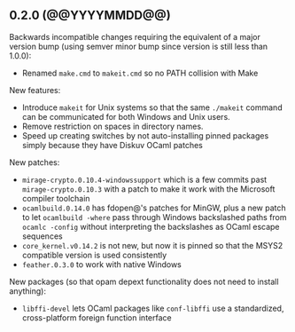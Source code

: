 ## 0.2.0 (@@YYYYMMDD@@)

Backwards incompatible changes requiring the equivalent of a major version bump
(using semver minor bump since version is still less than 1.0.0):

* Renamed `make.cmd` to `makeit.cmd` so no PATH collision with Make

New features:

* Introduce `makeit` for Unix systems so that the same `./makeit` command can be
  communicated for both Windows and Unix users.
* Remove restriction on spaces in directory names.
* Speed up creating switches by not auto-installing pinned packages simply because
  they have Diskuv OCaml patches

New patches:

* `mirage-crypto.0.10.4-windowssupport` which is a few commits past `mirage-crypto.0.10.3`
  with a patch to make it work with the Microsoft compiler toolchain
* `ocamlbuild.0.14.0` has fdopen@'s patches for MinGW, plus a new patch to let `ocamlbuild -where`
  pass through Windows backslashed paths from `ocamlc -config` without interpreting the backslashes
  as OCaml escape sequences
* `core_kernel.v0.14.2` is not new, but now it is pinned so that the MSYS2 compatible version is
  used consistently
* `feather.0.3.0` to work with native Windows

New packages (so that opam depext functionality does not need to install anything):

* `libffi-devel` lets OCaml packages like `conf-libffi` use a standardized, cross-platform
  foreign function interface
